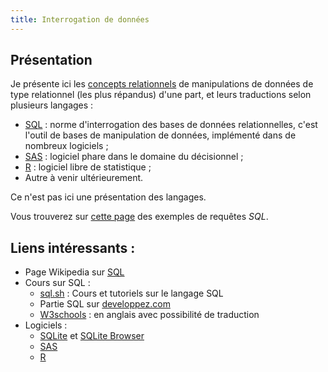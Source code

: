 ```yaml
---
title: Interrogation de données
---
```


## Présentation

Je présente ici les [concepts relationnels](slides/interrogation-concepts.html)
de manipulations de données de type relationnel (les plus  répandus) d'une 
part, et leurs traductions selon plusieurs langages :

- [SQL](slides/interrogation-sql.html) : norme d'interrogation des bases de 
données relationnelles, c'est l'outil de bases de manipulation de données, 
implémenté dans de nombreux logiciels ;
- [SAS](slides/interrogation-sas.html) : logiciel phare dans le domaine du 
décisionnel ;
- [R](slides/interrogation-r.html) : logiciel libre de statistique ;
- Autre à venir ultérieurement.

Ce n'est pas ici une présentation des langages.

Vous trouverez sur [cette page](interrogation-sql-exemple.html) des exemples de requêtes *SQL*.

## Liens intéressants :

- Page Wikipedia sur [SQL](https://fr.wikipedia.org/wiki/Structured_Query_Language)
- Cours sur SQL :
    - [sql.sh](http://sql.sh/) : Cours et tutoriels sur le langage SQL
    - Partie SQL sur [developpez.com](http://sql.developpez.com/)
    - [W3schools](http://www.w3schools.com/sql/) : en anglais avec possibilité de traduction
- Logiciels :
    - [SQLite](https://www.sqlite.org/) et [SQLite Browser](http://sqlitebrowser.org/)
    - [SAS](http://www.sas.com/fr_fr/home.html)
    - [R](https://www.r-project.org/)
